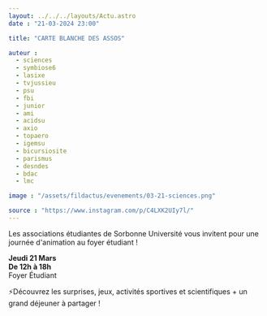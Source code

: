 ```yaml
---
layout: ../../../layouts/Actu.astro
date : "21-03-2024 23:00"

title: "CARTE BLANCHE DES ASSOS"

auteur :
  - sciences
  - symbiose6
  - lasixe
  - tvjussieu
  - psu
  - fbi
  - junior
  - ami
  - acidsu
  - axio
  - topaero
  - igemsu
  - bicursiosite
  - parismus
  - desndes
  - bdac
  - lmc

image : "/assets/fildactus/evenements/03-21-sciences.png"

source : "https://www.instagram.com/p/C4LXK2UIy7l/"
---
```


Les associations étudiantes de Sorbonne Université vous invitent pour une journée d'animation au foyer étudiant !

__Jeudi 21 Mars__  
__De 12h à 18h__  
Foyer Étudiant

⚡Découvrez les surprises, jeux, activités sportives et scientifiques + un grand déjeuner à partager !
